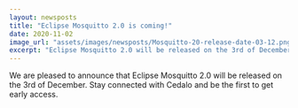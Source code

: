 ```yaml
---
layout: newsposts
title: "Eclipse Mosquitto 2.0 is coming!"
date: 2020-11-02
image_url: "assets/images/newsposts/Mosquitto-20-release-date-03-12.png"
excerpt: "Eclipse Mosquitto 2.0 will be released on the 3rd of December 2020! Stay connected with Cedalo for more updates."
---
```


We are pleased to announce that Eclipse Mosquitto 2.0 will be released on the 3rd of December. Stay connected with Cedalo and be the first to get early access.
